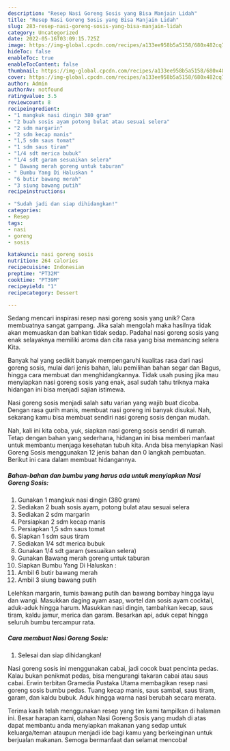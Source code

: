 ```yaml
---
description: "Resep Nasi Goreng Sosis yang Bisa Manjain Lidah"
title: "Resep Nasi Goreng Sosis yang Bisa Manjain Lidah"
slug: 283-resep-nasi-goreng-sosis-yang-bisa-manjain-lidah
category: Uncategorized
date: 2022-05-16T03:09:15.725Z
image: https://img-global.cpcdn.com/recipes/a133ee958b5a5158/680x482cq70/nasi-goreng-sosis-foto-resep-utama.jpg
hideToc: false
enableToc: true
enableTocContent: false
thumbnail: https://img-global.cpcdn.com/recipes/a133ee958b5a5158/680x482cq70/nasi-goreng-sosis-foto-resep-utama.jpg
cover: https://img-global.cpcdn.com/recipes/a133ee958b5a5158/680x482cq70/nasi-goreng-sosis-foto-resep-utama.jpg
author: Admin
authorAv: notfound
ratingvalue: 3.5
reviewcount: 8
recipeingredient:
- "1 mangkuk nasi dingin 380 gram"
- "2 buah sosis ayam potong bulat atau sesuai selera"
- "2 sdm margarin"
- "2 sdm kecap manis"
- "1,5 sdm saus tomat"
- "1 sdm saus tiram"
- "1/4 sdt merica bubuk"
- "1/4 sdt garam sesuaikan selera"
- " Bawang merah goreng untuk taburan"
- " Bumbu Yang Di Haluskan "
- "6 butir bawang merah"
- "3 siung bawang putih"
recipeinstructions:

- "Sudah jadi dan siap dihidangkan!"
categories:
- Resep
tags:
- nasi
- goreng
- sosis

katakunci: nasi goreng sosis 
nutrition: 264 calories
recipecuisine: Indonesian
preptime: "PT32M"
cooktime: "PT39M"
recipeyield: "1"
recipecategory: Dessert

---
```





Sedang mencari inspirasi resep nasi goreng sosis yang unik? Cara membuatnya sangat gampang. Jika salah mengolah maka hasilnya tidak akan memuaskan dan bahkan tidak sedap. Padahal nasi goreng sosis yang enak selayaknya memiliki aroma dan cita rasa yang bisa memancing selera Kita.





Banyak hal yang sedikit banyak mempengaruhi kualitas rasa dari nasi goreng sosis, mulai dari jenis bahan, lalu pemilihan bahan segar dan Bagus, hingga cara membuat dan menghidangkannya. Tidak usah pusing jika mau menyiapkan nasi goreng sosis yang enak,      asal sudah tahu triknya maka hidangan ini bisa menjadi sajian istimewa.














Nasi goreng sosis menjadi salah satu varian yang wajib buat dicoba. Dengan rasa gurih manis, membuat nasi goreng ini banyak disukai. Nah, sekarang kamu bisa membuat sendiri nasi goreng sosis dengan mudah.






Nah, kali ini kita coba, yuk, siapkan nasi goreng sosis sendiri di rumah. Tetap dengan bahan yang sederhana, hidangan ini bisa memberi manfaat untuk membantu menjaga kesehatan tubuh kita. Anda bisa menyiapkan Nasi Goreng Sosis menggunakan 12 jenis bahan dan 0 langkah pembuatan. Berikut ini cara dalam membuat hidangannya.

<!--inarticleads1-->

##### Bahan-bahan dan bumbu yang harus ada untuk menyiapkan Nasi Goreng Sosis:

1. Gunakan 1 mangkuk nasi dingin (380 gram)
1. Sediakan 2 buah sosis ayam, potong bulat atau sesuai selera
1. Sediakan 2 sdm margarin
1. Persiapkan 2 sdm kecap manis
1. Persiapkan 1,5 sdm saus tomat
1. Siapkan 1 sdm saus tiram
1. Sediakan 1/4 sdt merica bubuk
1. Gunakan 1/4 sdt garam (sesuaikan selera)
1. Gunakan  Bawang merah goreng untuk taburan
1. Siapkan  Bumbu Yang Di Haluskan :
1. Ambil 6 butir bawang merah
1. Ambil 3 siung bawang putih


Lelehkan margarin, tumis bawang putih dan bawang bombay hingga layu dan wangi. Masukkan daging ayam asap, wortel dan sosis ayam cocktail, aduk-aduk hingga harum. Masukkan nasi dingin, tambahkan kecap, saus tiram, kaldu jamur, merica dan garam. Besarkan api, aduk cepat hingga seluruh bumbu tercampur rata. 

<!--inarticleads2-->

##### Cara membuat Nasi Goreng Sosis:


1. Selesai dan siap dihidangkan!

Nasi goreng sosis ini menggunakan cabai, jadi cocok buat pencinta pedas. Kalau bukan penikmat pedas, bisa mengurangi takaran cabai atau saus cabai. Erwin terbitan Gramedia Pustaka Utama membagikan resep nasi goreng sosis bumbu pedas. Tuang kecap manis, saus sambal, saus tiram, garam, dan kaldu bubuk. Aduk hingga warna nasi berubah secara merata. 

Terima kasih telah menggunakan resep yang tim kami tampilkan di halaman ini. Besar harapan kami, olahan Nasi Goreng Sosis yang mudah di atas dapat membantu anda menyiapkan makanan yang sedap untuk keluarga/teman ataupun menjadi ide bagi kamu yang berkeinginan untuk berjualan makanan. Semoga bermanfaat dan selamat mencoba!
